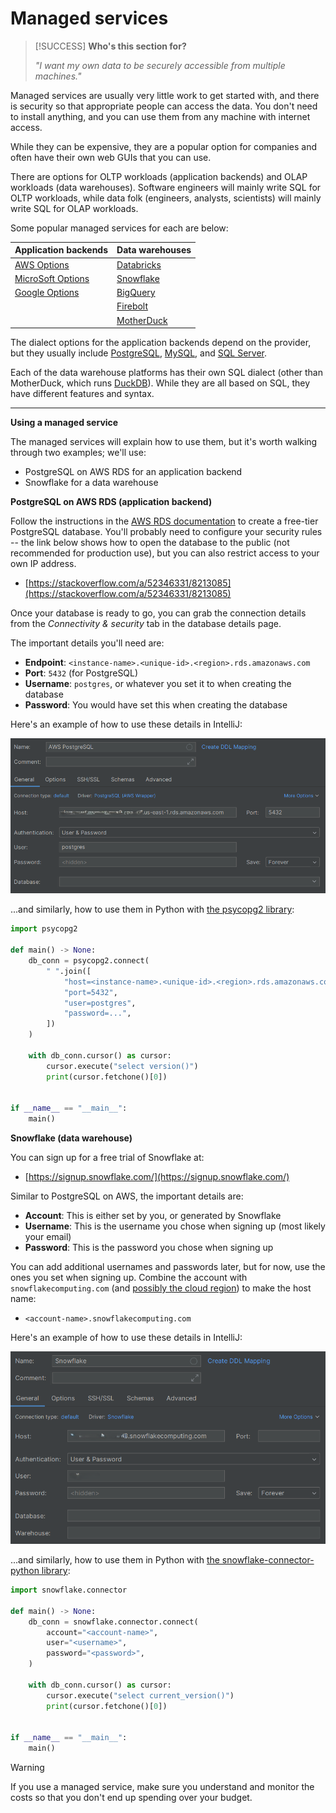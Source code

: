 # Managed services

> [!SUCCESS] **Who's this section for?**
>
> _"I want my own data to be securely accessible from multiple machines."_

Managed services are usually very little work to get started with, and there is security so that appropriate people can access the data. You don't need to install anything, and you can use them from any machine with internet access.

While they can be expensive, they are a popular option for companies and often have their own web GUIs that you can use.

There are options for OLTP workloads (application backends) and OLAP workloads (data warehouses). Software engineers will mainly write SQL for OLTP workloads, while data folk (engineers, analysts, scientists) will mainly write SQL for OLAP workloads.

Some popular managed services for each are below:

<center>

| Application backends                                                       | Data warehouses                               |
| -------------------------------------------------------------------------- | --------------------------------------------- |
| [AWS Options](https://aws.amazon.com/rds/)                                 | [Databricks](https://www.databricks.com/)     |
| [MicroSoft Options](https://azure.microsoft.com/en-gb/products/#databases) | [Snowflake](https://www.snowflake.com/)       |
| [Google Options](https://cloud.google.com/sql)                             | [BigQuery](https://cloud.google.com/bigquery) |
|                                                                            | [Firebolt](https://www.firebolt.io/)          |
|                                                                            | [MotherDuck](https://motherduck.com/)         |

</center>

The dialect options for the application backends depend on the provider, but they usually include [PostgreSQL](https://www.postgresql.org/), [MySQL](https://www.mysql.com/), and [SQL Server](https://www.microsoft.com/en-gb/sql-server/).

Each of the data warehouse platforms has their own SQL dialect (other than MotherDuck, which runs [DuckDB](https://duckdb.org/)). While they are all based on SQL, they have different features and syntax.

---

**Using a managed service**

The managed services will explain how to use them, but it's worth walking through two examples; we'll use:

- PostgreSQL on AWS RDS for an application backend
- Snowflake for a data warehouse

**PostgreSQL on AWS RDS (application backend)**

Follow the instructions in the [AWS RDS documentation](https://docs.aws.amazon.com/AmazonRDS/latest/UserGuide/Welcome.html) to create a free-tier PostgreSQL database. You'll probably need to configure your security rules -- the link below shows how to open the database to the public (not recommended for production use), but you can also restrict access to your own IP address.

- [https://stackoverflow.com/a/52346331/8213085](https://stackoverflow.com/a/52346331/8213085)

Once your database is ready to go, you can grab the connection details from the _Connectivity & security_ tab in the database details page.

The important details you'll need are:

- **Endpoint**: `<instance-name>.<unique-id>.<region>.rds.amazonaws.com`
- **Port**: `5432` (for PostgreSQL)
- **Username**: `postgres`, or whatever you set it to when creating the database
- **Password**: You would have set this when creating the database

Here's an example of how to use these details in IntelliJ:

<center>

![postgres-aws-intellij.png](./resources/postgres-aws-intellij.png)

</center>

...and similarly, how to use them in Python with [the psycopg2 library](https://www.psycopg.org/docs/):

```python
import psycopg2

def main() -> None:
    db_conn = psycopg2.connect(
        " ".join([
            "host=<instance-name>.<unique-id>.<region>.rds.amazonaws.com",
            "port=5432",
            "user=postgres",
            "password=...",
        ])
    )

    with db_conn.cursor() as cursor:
        cursor.execute("select version()")
        print(cursor.fetchone()[0])


if __name__ == "__main__":
    main()
```

**Snowflake (data warehouse)**

You can sign up for a free trial of Snowflake at:

- [https://signup.snowflake.com/](https://signup.snowflake.com/)

Similar to PostgreSQL on AWS, the important details are:

- **Account**: This is either set by you, or generated by Snowflake
- **Username**: This is the username you chose when signing up (most likely your email)
- **Password**: This is the password you chose when signing up

You can add additional usernames and passwords later, but for now, use the ones you set when signing up. Combine the account with `snowflakecomputing.com` (and [possibly the cloud region](https://docs.snowflake.com/en/user-guide/organizations-connect)) to make the host name:

- `<account-name>.snowflakecomputing.com`

Here's an example of how to use these details in IntelliJ:

![snowflake-intellij.png](./resources/snowflake-intellij.png)

...and similarly, how to use them in Python with [the snowflake-connector-python library](https://docs.snowflake.com/en/user-guide/python-connector.html):

```python
import snowflake.connector

def main() -> None:
    db_conn = snowflake.connector.connect(
        account="<account-name>",
        user="<username>",
        password="<password>",
    )

    with db_conn.cursor() as cursor:
        cursor.execute("select current_version()")
        print(cursor.fetchone()[0])


if __name__ == "__main__":
    main()
```

> [!WARNING]
>
> If you use a managed service, make sure you understand and monitor the costs so that you don't end up spending over your budget.
